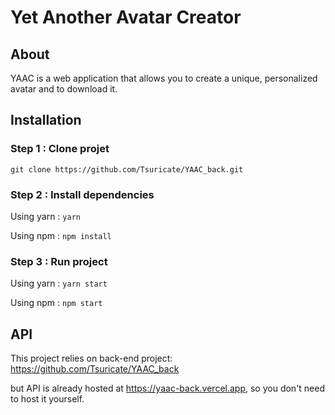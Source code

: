 # Yet Another Avatar Creator

## About

YAAC is a web application that allows you to create a unique, personalized avatar and to download it.

## Installation

### Step 1 : Clone projet

`git clone https://github.com/Tsuricate/YAAC_back.git`

### Step 2 : Install dependencies

Using yarn : `yarn`

Using npm : `npm install`


### Step 3 : Run project

Using yarn : `yarn start`

Using npm : `npm start`


## API

This project relies on back-end project: https://github.com/Tsuricate/YAAC_back

but API is already hosted at https://yaac-back.vercel.app, so you don't need to host it yourself.

